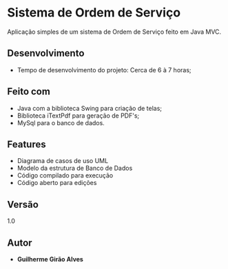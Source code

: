 # Sistema de Ordem de Serviço
Aplicação simples de um sistema de Ordem de Serviço feito em Java MVC.

## Desenvolvimento
* Tempo de desenvolvimento do projeto: Cerca de 6 à 7 horas;

## Feito com
* Java com a biblioteca Swing para criação de telas;
* Biblioteca iTextPdf para geração de PDF's;
* MySql para o banco de dados.

## Features
* Diagrama de casos de uso UML
* Modelo da estrutura de Banco de Dados
* Código compilado para execução
* Código aberto para edições

## Versão
1.0

## Autor
* **Guilherme Girão Alves**
